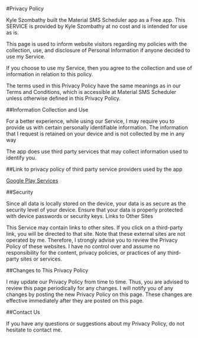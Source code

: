 #Privacy Policy

Kyle Szombathy built the Material SMS Scheduler app as a Free app. This SERVICE is provided by Kyle Szombathy at no cost and is intended for use as is.

This page is used to inform website visitors regarding my policies with the collection, use, and disclosure of Personal Information if anyone decided to use my Service.

If you choose to use my Service, then you agree to the collection and use of information in relation to this policy.

The terms used in this Privacy Policy have the same meanings as in our Terms and Conditions, which is accessible at Material SMS Scheduler unless otherwise defined in this Privacy Policy.

##Information Collection and Use

For a better experience, while using our Service, I may require you to provide us with certain personally identifiable information. The information that I request is retained on your device and is not collected by me in any way

The app does use third party services that may collect information used to identify you.

##Link to privacy policy of third party service providers used by the app

[Google Play Services](https://www.google.com/policies/privacy/)

##Security

Since all data is locally stored on the device, your data is as secure as the security level of your device. Ensure that your data is properly protected with device passwords or security keys.
Links to Other Sites

This Service may contain links to other sites. If you click on a third-party link, you will be directed to that site. Note that these external sites are not operated by me. Therefore, I strongly advise you to review the Privacy Policy of these websites. I have no control over and assume no responsibility for the content, privacy policies, or practices of any third-party sites or services.

##Changes to This Privacy Policy

I may update our Privacy Policy from time to time. Thus, you are advised to review this page periodically for any changes. I will notify you of any changes by posting the new Privacy Policy on this page. These changes are effective immediately after they are posted on this page.

##Contact Us

If you have any questions or suggestions about my Privacy Policy, do not hesitate to contact me.

